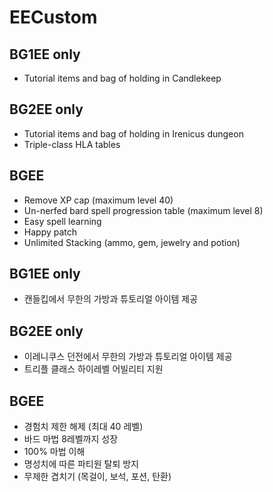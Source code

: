 # EECustom

## BG1EE only
* Tutorial items and bag of holding in Candlekeep

## BG2EE only
* Tutorial items and bag of holding in Irenicus dungeon
* Triple-class HLA tables

## BGEE
* Remove XP cap (maximum level 40)
* Un-nerfed bard spell progression table (maximum level 8)
* Easy spell learning
* Happy patch
* Unlimited Stacking (ammo, gem, jewelry and potion)

## BG1EE only
* 캔들킵에서 무한의 가방과 튜토리얼 아이템 제공

## BG2EE only
* 이레니쿠스 던전에서 무한의 가방과 튜토리얼 아이템 제공
* 트리플 클래스 하이레벨 어빌리티 지원

## BGEE
* 경험치 제한 해제 (최대 40 레벨)
* 바드 마법 8레벨까지 성장
* 100% 마법 이해
* 명성치에 따른 파티원 탈퇴 방지
* 무제한 겹치기 (목걸이, 보석, 포션, 탄환)